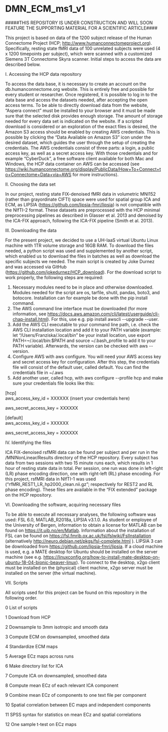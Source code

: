 # DMN_ECM_ms1_v1

#####THIS REPOSITORY IS UNDER CONSTRUCTION AND WILL SOON FEATURE THE SUPPORTING MATERIAL FOR A SCIENTIFIC ARTICLE#### 

This project is based on data of the 1200 subject release of the Human Connectome Project (HCP; http://www.humanconnectomeproject.org). Specifically, resting state fMRI data of 100 unrelated subjects were used (4 x 1200 timepoints per subject), which were scanned with a customized Siemens 3T Connectome Skyra scanner. Initial steps to access the data are described below.

I. Accessing the HCP data repository

To access the data base, it is necessary to create an account on the db.humanconnectome.org website. This is entirely free and possible for every student or researcher. Once registered, it is possible to log in to the data base and access the datasets needed, after accepting the open access terms. To be able to directly download data from the website, “Aspera connect” must be installed to your browser and it must be made sure that the selected disk provides enough storage. The amount of storage needed for every data set is indicated on the website. If a scripted download is considered or an exploration of the exact files is desired, the Amazon S3 access should be enabled by creating AWS credentials. This is possible by clicking the “Data Available on Amazon S3” icon under the desired dataset, which guides the user through the setup of creating the credentials. The AWS credentials consist of three parts: a login, a public access key, as well as a secret access key. With those credentials and for example “CyberDuck”, a free software client available for both Mac and Windows, the HCP data container on AWS can be accessed (see https://wiki.humanconnectome.org/display/PublicData/How+To+Connect+to+Connectome+Data+via+AWS for more instructions).

II. Choosing the data set

In our project, resting state FIX-denoised fMRI data in volumetric MNI152 (rather than grayordinate CIFTI) space were used for spatial group ICA and ECM, as LIPSIA (https://github.com/lipsia-fmri/lipsia) is not compatible with the NIfTI-2 format. These datasets are preprocessed with the HCP minimal preprocessing pipelines as described in Glasser et al. 2013 and denoised by the ICA-FIX approach, following the ICA-FIX pipeline (Smith et al. 2013).

III. Downloading the data

For the present project, we decided to use a UH-IaaS virtual Ubuntu Linux machine with 1TR volume storage and 16GB RAM. To download the files needed, a python script was used and supplemented by another script, which enabled us to download the files in batches as well as download the specific subjects we needed. The main script is created by Joke Durnez and was accessed via GitHub (https://github.com/jokedurnez/HCP_download). For the download script to work properly, the following steps are required:
1) Necessary modules need to be in place and otherwise downloaded. Modules needed for the script are os, tarfile, shutil, pandas, boto3, and botocore. Installation can for example be done with the pip install command.
2) The AWS command line interface must be downloaded (for more information, see https://docs.aws.amazon.com/cli/latest/userguide/cli-chap-install.html). For this, use e.g. pip install awscli --upgrade --user. 
3) Add the AWS CLI executable to your command line path, i.e. check the AWS CLI installation location and add it to your PATH variable (example: let “/Users/Franziska/.local/bin” be your install location, use export PATH=~/.local/bin:$PATH and source ~/.bash_profile to add it to your PATH variable). Afterwards, the version can be checked with aws --version.
4) Configure AWS with aws configure. You will need your AWS access key and secret access key for configuration. After this step, the credentials file will consist of the default user, called default. You can find the credentials file in ~/.aws
5) Add another user, called hcp, with aws configure --profile hcp and make sure your credentials file looks like this:

[hcp]    
aws_access_key_id = XXXXXX (insert your credentials here)

aws_secret_access_key = XXXXXX

[default]    
aws_access_key_id = XXXXXX 

aws_secret_access_key = XXXXXX



IV. Identifying the files 

ICA FIX-denoised rsfMRI data can be found per subject and per run in the /MNINonLinear/Results directory of the HCP repository. Every subject has data from two sessions with two 15 minute runs each, which results in 1 hour of resting state data in total. Per session, one run was done in left-right (LR) phase encoding direction, one with right-left (RL) phase encoding. For this project, rsfMRI data in NIfTI-1 was used (“rfMRI_REST1_LR_hp2000_clean.nii.gz”; respectively for REST2 and RL phase encoding). These files are available in the “FIX extended” package on the HCP repository.

VI. Downloading the software, acquiring necessary files

To be able to execute all necessary analyses, the following software was used: FSL 6.0, MATLAB_R2018a, LIPSIA v3.1.0. As student or employee of the University of Bergen, information to obtain a license for MATLAB can be found on https://it.uib.no/en/Matlab. Information about the installation of FSL can be found on https://fsl.fmrib.ox.ac.uk/fsl/fslwiki/FslInstallation (alternatively http://neuro.debian.net/pkgs/fsl-complete.html ). LIPSIA 3 can be downloaded from https://github.com/lipsia-fmri/lipsia. If a cloud machine is used, e.g. a MATE desktop for Ubuntu should be installed on the server machine (see e.g. https://linuxconfig.org/how-to-install-mate-desktop-on-ubuntu-18-04-bionic-beaver-linux). To connect to the desktop, x2go client must be installed on the (physical) client machine, x2go server must be installed on the server (the virtual machine). 

VII. Scripts

All scripts used for this project can be found on this repository in the following order.

0 List of scripts

1 Download from HCP 

2 Downsample to 3mm isotropic and smooth data 

3 Compute ECM on downsampled, smoothed data

4 Standardize ECM maps

5 Average ECz maps across runs 

6 Make directory list for ICA 

7 Compute ICA on downsampled, smoothed data 

8 Compute mean ECz of each relevant ICA component

9 Combine mean ECz of components to one text file per component

10 Spatial correlation between EC maps and independent components

11 SPSS syntax for statistics on mean ECz and spatial correlations

12 One sample t-test on ECz maps 
